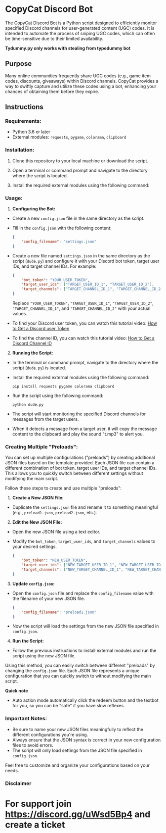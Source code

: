 # CopyCat Discord Bot

The CopyCat Discord Bot is a Python script designed to efficiently monitor specified Discord channels for user-generated content (UGC) codes. It is intended to automate the process of sniping UGC codes, which can often be time-sensitive due to their limited availability.


**Tydummy.py only works with stealing from typedummy bot**

## Purpose

Many online communities frequently share UGC codes (e.g., game item codes, discounts, giveaways) within Discord channels. CopyCat provides a way to swiftly capture and utilize these codes using a bot, enhancing your chances of obtaining them before they expire.

## Instructions

### Requirements:

- Python 3.6 or later
- External modules: `requests`, `pygame`, `colorama`, `clipboard`

### Installation:

1. Clone this repository to your local machine or download the script.

2. Open a terminal or command prompt and navigate to the directory where the script is located.

3. Install the required external modules using the following command:


### Usage:

1. **Configuring the Bot:**

- Create a new `config.json` file in the same directory as the script.
- Fill in the `config.json` with the following content:

  ```json
  {
      "config_filename": "settings.json"
  }
  ```

- Create a new file named `settings.json` in the same directory as the script (`dude.py`) and configure it with your Discord bot token, target user IDs, and target channel IDs. For example:

  ```json
  {
      "bot_token": "YOUR_USER_TOKEN",
      "target_user_ids": ["TARGET_USER_ID_1", "TARGET_USER_ID_2"],
      "target_channels": ["TARGET_CHANNEL_ID_1", "TARGET_CHANNEL_ID_2"]
  }
  ```

  Replace `"YOUR_USER_TOKEN"`, `"TARGET_USER_ID_1"`, `"TARGET_USER_ID_2"`, `"TARGET_CHANNEL_ID_1"`, and `"TARGET_CHANNEL_ID_2"` with your actual values.

- To find your Discord user token, you can watch this tutorial video: [How to Get a Discord user Token](https://www.youtube.com/watch?v=YjiQ7CajAgg)
- To find the channel ID, you can watch this tutorial video: [How to Get a Discord Channel ID](https://www.youtube.com/watch?v=YEgFvgg7ZPI)

2. **Running the Script:**

- In the terminal or command prompt, navigate to the directory where the script (`dude.py`) is located.

- Install the required external modules using the following command:

  ```
  pip install requests pygame colorama clipboard
  ```

- Run the script using the following command:

  ```
  python dude.py
  ```

- The script will start monitoring the specified Discord channels for messages from the target users.
- When it detects a message from a target user, it will copy the message content to the clipboard and play the sound "t.mp3" to alert you.

### Creating Multiple "Preloads":

You can set up multiple configurations ("preloads") by creating additional JSON files based on the template provided. Each JSON file can contain a different combination of bot token, target user IDs, and target channel IDs. This allows you to quickly switch between different settings without modifying the main script.

Follow these steps to create and use multiple "preloads":

1. **Create a New JSON File:**

- Duplicate the `settings.json` file and rename it to something meaningful (e.g., `preload1.json`, `preload2.json`, etc.).

2. **Edit the New JSON File:**

- Open the new JSON file using a text editor.
- Modify the `bot_token`, `target_user_ids`, and `target_channels` values to your desired settings.

  ```json
  {
      "bot_token": "NEW_USER_TOKEN",
      "target_user_ids": ["NEW_TARGET_USER_ID_1", "NEW_TARGET_USER_ID_2"],
      "target_channels": ["NEW_TARGET_CHANNEL_ID_1", "NEW_TARGET_CHANNEL_ID_2"]
  }
  ```

3. **Update `config.json`:**

- Open the `config.json` file and replace the `config_filename` value with the filename of your new JSON file.

  ```json
  {
      "config_filename": "preload1.json"
  }
  ```

- Now the script will load the settings from the new JSON file specified in `config.json`.

4. **Run the Script:**

- Follow the previous instructions to install external modules and run the script using the new JSON file.

Using this method, you can easily switch between different "preloads" by changing the `config.json` file. Each JSON file represents a unique configuration that you can quickly switch to without modifying the main script.

**Quick note**
- Auto action mode automatically click the redeem button and the textbot for you, so you can be "safe" if you have slow reflexes.

### Important Notes:

- Be sure to name your new JSON files meaningfully to reflect the different configurations you're using.
- Always ensure that the JSON syntax is correct in your new configuration files to avoid errors.
- The script will only load settings from the JSON file specified in `config.json`.

Feel free to customize and organize your configurations based on your needs.

### Disclaimer


# For support join https://discord.gg/uWsd5Bp4 and create a ticket
